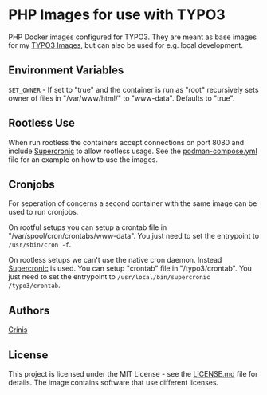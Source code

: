 # PHP Images for use with TYPO3

PHP Docker images configured for TYPO3. They are meant as base images for my [TYPO3 Images](https://github.com/crinis/typo3-docker), but can also be used for e.g. local development.

## Environment Variables

`SET_OWNER` - If set to "true" and the container is run as "root" recursively sets owner of files in "/var/www/html/" to "www-data". Defaults to "true".

## Rootless Use

When run rootless the containers accept connections on port 8080 and include [Supercronic](https://github.com/aptible/supercronic) to allow rootless usage.
See the [podman-compose.yml](podman-compose.yml) file for an example on how to use the images.

## Cronjobs

For seperation of concerns a second container with the same image can be used to run cronjobs.

On rootful setups you can setup a crontab file in "/var/spool/cron/crontabs/www-data". You just need to set the entrypoint to `/usr/sbin/cron -f`.

On rootless setups we can't use the native cron daemon. Instead [Supercronic](https://github.com/aptible/supercronic) is used. You can setup "crontab" file in "/typo3/crontab". You just need to set the entrypoint to `/usr/local/bin/supercronic /typo3/crontab`.

## Authors

[Crinis](https://github.com/crinis)

## License

This project is licensed under the MIT License - see the [LICENSE.md](LICENSE.md) file for details. The image contains software that use different licenses.

